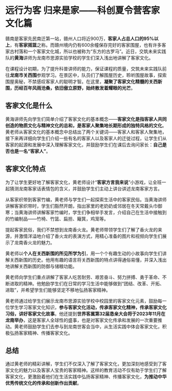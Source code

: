 # 远行为客 归来是家——科创夏令营客家文化篇
赣南是客家先民南迁第一站，赣州人口将近900万，**客家人占总人口的95%以上**，有**客家摇篮**之称。而赣州境内仍有600余幢保存完好的客家围屋，也有许多客家古村落和一个客家文化城，所以也被称为“东方的古罗马”。近日，交筑未来实践队的**黄海**讲师为龙南市思源实验学校的学生们深入浅出地讲解了客家文化。

在课程设计初期，为了提升科普讲师的能力，保证课程的质量，交筑未来实践队前往**龙南市关西围**参观学习。在景区中，队员们了解围屋历史，聆听围屋故事，探索围屋奥秘，不禁感叹客家人的聪明才智。在这里，**凝聚了客家文化精髓的关西新围，历经百年风雨沧桑，依旧傲立原野，始终散发着耀眼的光芒**。

## 客家文化是什么

黄海讲师先向学生们简单介绍了客家文化的基本概念——**客家文化是指客家人共同创造的物质文化与精神文化的总和，是客家人聚集地长期形成的独特风格的文化**。黄老师从客家文化的基本概念中总结出了两个关键词——客家人和客家人聚集地，接下来再详细向学生们介绍一些有名的客家人以及客家人的迁徙过程，让学生们从客家的起源和发展中深入理解客家文化，并鼓励学生们在课后去询问家长：**自己是否也是一名“客家人”**。

## 客家文化特点

为了让学生更好地了解客家文化，黄老师设计“**客家方言我来说**”小游戏，让全班一起猜测龙南客家话表情包的含义，并鼓励学生们主动上讲台讲述龙南客家方言。

从客家织带到客家竹编，黄老师与学生们一起探索生活中的客家民俗。当黄海讲师讲解客家织带时，学生们豁然开朗，指出家里的老奶奶或邻居在冬天常戴头巾御寒；当黄海讲师讲解客家竹编时，学生们争相举手发言，介绍自己在生活中接触到的竹编制品——竹椅、竹篮、扁担、簸箕，鸡笼等。

提起客家民俗，我们不禁想到龙南香火龙。黄老师带领学生们了解了香火龙的来源，并激情洋溢地介绍了香火龙的表演方式，用精心准备的图片和视频向学生们展示了龙南香火龙的魅力。

黄老师以**个人在关西新围的所见所学为引**，用一个个有趣生动的小故事向学生们讲解关西新围的历史。他用有趣的语言将关西新围的特点讲得通俗易懂，并深入浅出地讲解关西新围的防御与储粮功能。

黄老师向学生们重点讲解了客家人吃苦耐劳、艰苦奋斗、努力拼搏、勇于革命、不断进取的精神。他勉励学生们在日常的学习生活中能够做到“团结、改革、开拓、进取”，并希望学生们能够坚定不移地弘扬客家精神。

黄老师通过给学生们展示龙南市思源实验学校中校园里的客家文化元素，鼓励每一位学生学习客家文化知识，**参与客家文化活动，传承客家文化精神，传承客家文化习俗，讲好客家文化故事**。他还提到**世界客属第32届恳亲大会将于2023年11月在龙南举办**，这是客家人全球性的盛事，也是对客家文化传承和发展的一次重要推动。黄老师鼓励学生们去参与到龙南世客会当中，从生活实践中体会客家文化，积极弘扬客家精神、传播客家文化。

## 总结

通过黄老师的精彩讲解，学生们不仅深入了解了客家文化，更加深刻地感受到了客家文化的魅力以及客家人宝贵的客家精神。这样的教育活动不仅有助于学生们了解客家文化，更激励着他们在生活实践中弘扬客家精神、传播客家文化，**为推动中华优秀传统文化的传承和创新作出贡献**。